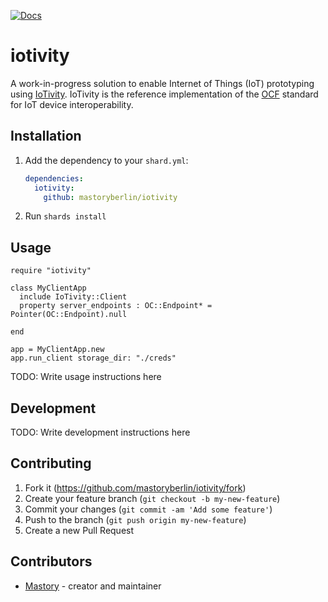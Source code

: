 [![Docs](https://img.shields.io/badge/docs-available-brightgreen.svg)](https://mastoryberlin.github.io/iotivity/)

# iotivity

A work-in-progress solution to enable Internet of Things (IoT)
prototyping using [IoTivity](https://iotivity.org/getting-started).
IoTivity is the reference implementation of the [OCF](https://openconnectivity.org/developer/)
standard for IoT device interoperability.

## Installation

1. Add the dependency to your `shard.yml`:

   ```yaml
   dependencies:
     iotivity:
       github: mastoryberlin/iotivity
   ```

2. Run `shards install`

## Usage

```crystal
require "iotivity"

class MyClientApp
  include IoTivity::Client
  property server_endpoints : OC::Endpoint* = Pointer(OC::Endpoint).null

end

app = MyClientApp.new
app.run_client storage_dir: "./creds"
```

TODO: Write usage instructions here

## Development

TODO: Write development instructions here

## Contributing

1. Fork it (<https://github.com/mastoryberlin/iotivity/fork>)
2. Create your feature branch (`git checkout -b my-new-feature`)
3. Commit your changes (`git commit -am 'Add some feature'`)
4. Push to the branch (`git push origin my-new-feature`)
5. Create a new Pull Request

## Contributors

- [Mastory](https://github.com/mastoryberlin) - creator and maintainer

